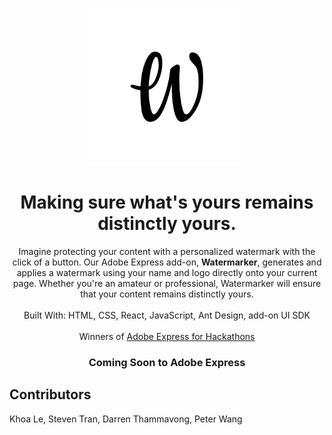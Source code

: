 <p align="center">
  <img src="https://raw.githubusercontent.com/lenhatdangkhoa/ugahacks9/main/src/transparent.png"
       width="50%"
       height="50%"
       alt="Logo of Watermarker" />
</p>

<h1 align="center">Making sure what's yours remains distinctly yours.</h1>

<p align="center">
  Imagine protecting your content with a personalized watermark with the click of a button. Our Adobe Express add-on, <strong>Watermarker</strong>, generates and applies a watermark using your name and logo directly onto your current page. Whether you're an amateur or professional, Watermarker will ensure that your content remains distinctly yours.
  <br><br>
  Built With: HTML, CSS, React, JavaScript, Ant Design, add-on UI SDK
  <br><br>
  Winners of <a href="https://developer.adobe.com/express/hackathons/">Adobe Express for Hackathons</a>
</p>

<h3 align="center">Coming Soon to Adobe Express</h3>
<h2>Contributors</h2>
<p>Khoa Le, Steven Tran, Darren Thammavong, Peter Wang</p>
